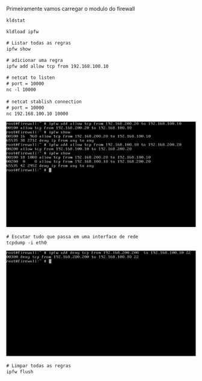 Primeiramente vamos carregar o modulo do firewall 

```
kldstat
```
```
kldload ipfw
```
```
# Listar todas as regras
ipfw show
```

```
# adicionar uma regra
ipfw add allow tcp from 192.168.100.10
```

```
# netcat to listen
# port = 10000
nc -l 10000

# netcat stablish connection
# port = 10000
nc 192.168.100.10 10000

```

![](docs/images/both_rules.png)

```
# Escutar tudo que passa em uma interface de rede
tcpdump -i eth0
```

![](docs/images/ipfw_rule_ssh.png)

```
# Limpar todas as regras
ipfw flush
```
